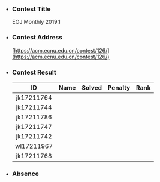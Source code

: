 * ### Contest Title
    EOJ Monthly 2019.1
* ### Contest Address
    [https://acm.ecnu.edu.cn/contest/126/](https://acm.ecnu.edu.cn/contest/126/)
* ### Contest Result
    | ID | Name | Solved | Penalty | Rank |
    |:-:|-|-|-|-|
    | jk17211764 |       |       |     | |
    | jk17211744 | |  |  ||
    |jk17211786 | | | ||
    |jk17211747 |||||
    |jk17211742|||||
    |wl17211967|||||
    |jk17211768|||||

* ### Absence
     


